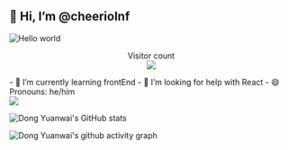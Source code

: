 ## 👋 Hi, I’m @cheerioInf
<img src="https://raw.githubusercontent.com/sagar-viradiya/sagar-viradiya/master/resources/banner.png" alt="Hello world">

<p align="center"> 
  Visitor count<br>
  <img src="https://profile-counter.glitch.me/cheerioInf/count.svg" />
</p>
- 🌱 I’m currently learning frontEnd
- 👀 I’m looking for help with React
- 😄 Pronouns: he/him

<div align="left">
  <img  src="https://github-readme-streak-stats.herokuapp.com?user=cheerioInf&theme=onedark&date_format=M%20j%5B%2C%20Y%5D" />
</div>

![Dong Yuanwai's GitHub stats](https://github-readme-stats.vercel.app/api?username=cheerioInf&theme=dark&show_icons=true)

![Dong Yuanwai's github activity graph](https://activity-graph.herokuapp.com/graph?username=cheerioInf&theme=dracula)
